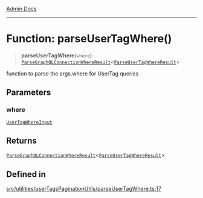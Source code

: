 [Admin Docs](/)

***

# Function: parseUserTagWhere()

> **parseUserTagWhere**(`where`): [`ParseGraphQLConnectionWhereResult`](../../../graphQLConnection/parseGraphQLConnectionArgumentsWithWhere/type-aliases/ParseGraphQLConnectionWhereResult.md)\<[`ParseUserTagWhereResult`](../type-aliases/ParseUserTagWhereResult.md)\>

function to parse the args.where for UserTag queries

## Parameters

### where

[`UserTagWhereInput`](../../../../types/generatedGraphQLTypes/type-aliases/UserTagWhereInput.md)

## Returns

[`ParseGraphQLConnectionWhereResult`](../../../graphQLConnection/parseGraphQLConnectionArgumentsWithWhere/type-aliases/ParseGraphQLConnectionWhereResult.md)\<[`ParseUserTagWhereResult`](../type-aliases/ParseUserTagWhereResult.md)\>

## Defined in

[src/utilities/userTagsPaginationUtils/parseUserTagWhere.ts:17](https://github.com/Suyash878/talawa-api/blob/cfd688207611ba245c99edd8dbaccb2cdbf6a043/src/utilities/userTagsPaginationUtils/parseUserTagWhere.ts#L17)
